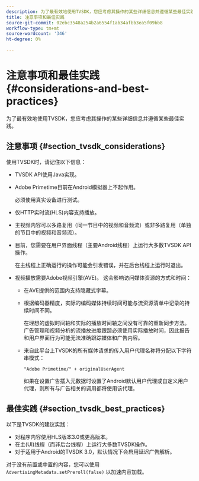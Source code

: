 ```yaml
---
description: 为了最有效地使用TVSDK，您应考虑其操作的某些详细信息并遵循某些最佳实践。
title: 注意事项和最佳实践
source-git-commit: 02ebc3548a254b2a6554f1ab34afbb3ea5f09bb8
workflow-type: tm+mt
source-wordcount: '346'
ht-degree: 0%

---
```


# 注意事项和最佳实践 {#considerations-and-best-practices}

为了最有效地使用TVSDK，您应考虑其操作的某些详细信息并遵循某些最佳实践。

## 注意事项 {#section_tvsdk_considerations}

使用TVSDK时，请记住以下信息：

* TVSDK API使用Java实现。
* Adobe Primetime目前在Android模拟器上不起作用。

  必须使用真实设备进行测试。
* 仅HTTP实时流(HLS)内容支持播放。
* 主视频内容可以多路复用（同一节目中的视频和音频流）或非多路复用（单独的节目中的视频和音频流）。
* 目前，您需要在用户界面线程（主要Android线程）上运行大多数TVSDK API操作。

  在主线程上正确运行的操作可能会引发错误，并在后台线程上运行时退出。
* 视频播放需要Adobe视频引擎(AVE)。 这会影响访问媒体资源的方式和时间：

   * 在AVE提供的范围内支持隐藏式字幕。
   * 根据编码器精度，实际的编码媒体持续时间可能与流资源清单中记录的持续时间不同。

     在理想的虚拟时间轴和实际的播放时间轴之间没有可靠的重新同步方法。 广告管理和视频分析的流播放进度跟踪必须使用实际播放时间，因此报告和用户界面行为可能无法准确跟踪媒体和广告内容。
   * 来自此平台上TVSDK的所有媒体请求的传入用户代理名称将分配以下字符串模式：

     ```
     "Adobe Primetime/" + originalUserAgent
     ```

     如果在设置广告插入元数据时设置了Android默认用户代理或自定义用户代理，则所有与广告相关的调用都将使用该代理。

## 最佳实践 {#section_tvsdk_best_practices}

以下是TVSDK的建议实践：

* 对程序内容使用HLS版本3.0或更高版本。
* 在主(UI)线程（而非后台线程）上运行大多数TVSDK操作。
* 对于适用于Android的TVSDK 3.0，默认情况下会启用延迟广告解析。

对于没有前置或中置的内容，您可以使用 `AdvertisingMetadata.setPreroll(false)` 以加速内容加载。
